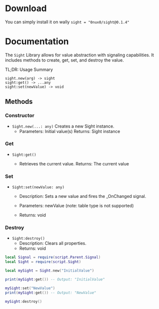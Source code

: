 # Download

You can simply install it on wally `sight = "0nux0/sight@0.1.4"`


# Documentation
The `Sight` Library allows for value abstraction with signaling capabilities. It includes methods to create, get, set, and destroy the value.


TL;DR: Usage Summary
```
sight.new(arg) -> sight
sight:get() -> ...any
sight:set(newValue) -> void
```

## Methods
### Constructor

- `Sight.new(...: any)`
 Creates a new Sight instance.
    - Parameters: Initial value(s)
    Returns: Sight instance

### Get

- `Sight:get()`

  - Retrieves the current value.
    Returns: The current value

### Set

 - `Sight:set(newValue: any)`

    - Description: Sets a new value and fires the _OnChanged signal.

    - Parameters: newValue (note: table type is not supported)

    - Returns: void



### Destroy

- `Sight:destroy()`
    - Description: Clears all properties.
    - Returns: void



```lua
local Signal = require(script.Parent.Signal)
local Sight = require(script.Sight)

local mySight = Sight.new("InitialValue")

print(mySight:get()) -- Output: "InitialValue"

mySight:set("NewValue")
print(mySight:get()) -- Output: "NewValue"

mySight:destroy()
```

